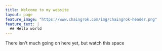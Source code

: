 ```yaml
---
title: Welcome to my website
layout: page
feature_image: "https://www.chaingrok.com/img/chaingrok-header.png"
feature_text: |
  ## Hello world
---
```


There isn't much going on here yet, but watch this space
